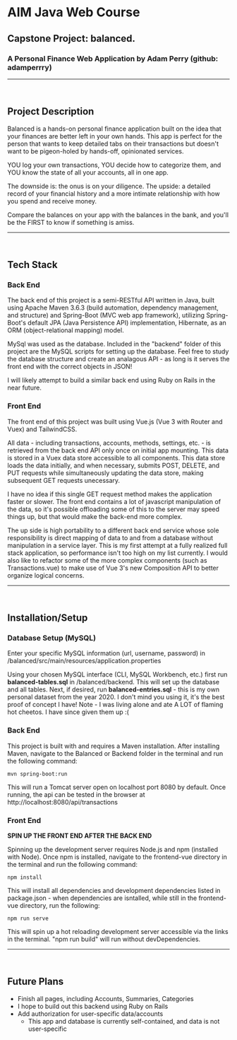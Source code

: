 # AIM Java Web Course

## Capstone Project: balanced.

### A Personal Finance Web Application by Adam Perry (github: adamperrry)

---

&nbsp;

## Project Description

Balanced is a hands-on personal finance application built on the idea that your finances are better left in your own hands. This app is perfect for the person that wants to keep detailed tabs on their transactions but doesn't want to be pigeon-holed by hands-off, opinionated services.

YOU log your own transactions, YOU decide how to categorize them, and YOU know the state of all your accounts, all in one app.

The downside is: the onus is on your diligence.
The upside: a detailed record of your financial history and a more intimate relationship with how you spend and receive money.

Compare the balances on your app with the balances in the bank, and
you'll be the FIRST to know if something is amiss.

---

&nbsp;

## Tech Stack

### **Back End**

The back end of this project is a semi-RESTful API written in Java, built using Apache Maven 3.6.3 (build automation, dependency management, and structure) and Spring-Boot (MVC web app framework), utilizing Spring-Boot's default JPA (Java Persistence API) implementation, Hibernate, as an ORM (object-relational mapping) model.

MySql was used as the database. Included in the "backend" folder of this project are the MySQL scripts for setting up the database. Feel free to study the database structure and create an analagous API - as long is it serves the front end with the correct objects in JSON!

I will likely attempt to build a similar back end using Ruby on Rails in the near future.

### **Front End**

The front end of this project was built using Vue.js (Vue 3 with Router and Vuex) and TailwindCSS.

All data - including transactions, accounts, methods, settings, etc. - is retrieved from the back end API only once on initial app mounting. This data is stored in a Vuex data store accessible to all components. This data store loads the data initially, and when necessary, submits POST, DELETE, and PUT requests while simultaneously updating the data store, making subsequent GET requests unecessary.

I have no idea if this single GET request method makes the application faster or slower. The front end contains a lot of javascript manipulation of the data, so it's possible offloading some of this to the server may speed things up, but that would make the back-end more complex.

The up side is high portability to a different back end service whose sole responsibility is direct mapping of data to and from a database without manipulation in a service layer. This is my first attempt at a fully realized full stack application, so performance isn't too high on my list currently. I would also like to refactor some of the more complex components (such as Transactions.vue) to make use of Vue 3's new Composition API to better organize logical concerns.

---

&nbsp;

## Installation/Setup
### **Database Setup (MySQL)**
Enter your specific MySQL information (url, username, password) in /balanced/src/main/resources/application.properties

Using your chosen MySQL interface (CLI, MySQL Workbench, etc.) first run **balanced-tables.sql** in /balanced/backend. This will set up the database and all tables. Next, if desired, run **balanced-entries.sql** - this is my own personal dataset from the year 2020. I don't mind you using it, it's the best proof of concept I have! Note - I was living alone and ate A LOT of flaming hot cheetos. I have since given them up :(
### **Back End**

This project is built with and requires a Maven installation. After installing Maven, navigate to the Balanced or Backend folder in the terminal and run the following command:

```
mvn spring-boot:run
```

This will run a Tomcat server open on localhost port 8080 by default. Once running, the api can be tested in the browser at http://localhost:8080/api/transactions

### **Front End**

**SPIN UP THE FRONT END AFTER THE BACK END**

Spinning up the development server requires Node.js and npm (installed with Node). Once npm is installed, navigate to the frontend-vue directory in the terminal and run the following command:

```
npm install
```

This will install all dependencies and development dependencies listed in package.json - when dependencies are isntalled, while still in the frontend-vue directory, run the following:

```
npm run serve
```

This will spin up a hot reloading development server accessible via the links in the terminal. "npm run build" will run without devDependencies.

---

&nbsp;

## Future Plans

- Finish all pages, including Accounts, Summaries, Categories
- I hope to build out this backend using Ruby on Rails
- Add authorization for user-specific data/accounts
  - This app and database is currently self-contained, and data is not user-specific
